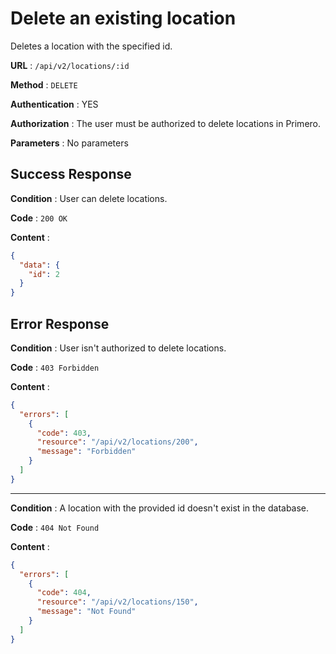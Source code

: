 <!-- Copyright (c) 2014 - 2023 UNICEF. All rights reserved. -->

# Delete an existing location

Deletes a location with the specified id.

**URL** : `/api/v2/locations/:id`

**Method** : `DELETE`

**Authentication** : YES

**Authorization** : The user must be authorized to delete locations in Primero.

**Parameters** : No parameters

## Success Response

**Condition** : User can delete locations.

**Code** : `200 OK`

**Content** :

```json
{
  "data": {
    "id": 2
  }
}
```
## Error Response

**Condition** : User isn't authorized to delete locations.

**Code** : `403 Forbidden`

**Content** :

```json
{
  "errors": [
    {
      "code": 403,
      "resource": "/api/v2/locations/200",
      "message": "Forbidden"
    }
  ]
}
```

---

**Condition** : A location with the provided id doesn't exist in the database.

**Code** : `404 Not Found`

**Content** :

```json
{
  "errors": [
    {
      "code": 404,
      "resource": "/api/v2/locations/150",
      "message": "Not Found"
    }
  ]
}
```
